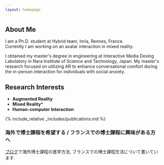 ```yaml
---
layout: homepage
---
```


## About Me

<p>I am a Ph.D. student at Hybrid team, Inria, Rennes, France.<br>
Currently I am working on an avatar interaction in mixed reality.</p>
<p>
I obtained my master's degree in engineering at Interactive Media Desing Labolatory in Nara Institute of Science and Technology, Japan. My master's research focused on utilizing AR to enhance conversational comfort during the in-person interaction for individuals with social anxiety.</p>

## Research Interests

- **Augmented Reality**
- **Mixed Reality***
- **Human-computer Interaction** 

<!--## News
- **[Feb. 2020]** Our paper about incremental learning is accepted to CVPR 2020.
- **[Feb. 2020]** We will host the ACM Multimedia Asia 2020 conference in Singapore!
- **[Sept. 2019]** Our paper about few-shot learning is accepted to NeurIPS 2019.
- **[Mar. 2019]** Our paper about few-shot learning is accepted to CVPR 2019.
-->
{% include_relative _includes/publications.md %}
<!--
{% include_relative _includes/services.md %}
-->

### 海外で博士課程を希望する / フランスでの博士課程に興味がある方へ
[ブログ](https://juri-ynym.github.io/blog/)で海外博士課程の進学方法, フランスでの博士課程生活について書いています.